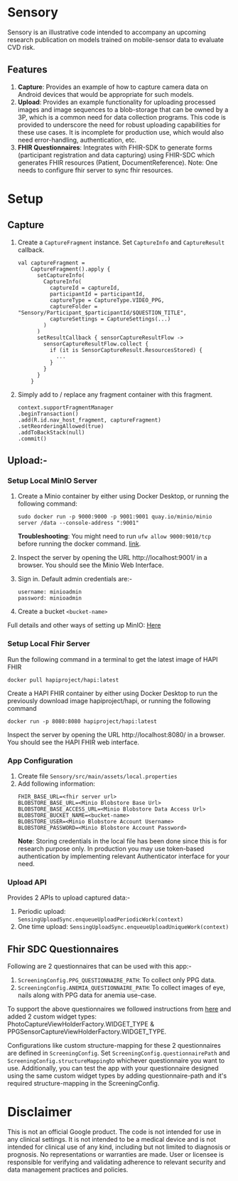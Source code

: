 # Sensory

Sensory is an illustrative code intended to accompany an upcoming research publication on models trained on mobile-sensor data to evaluate CVD risk.

## Features

1. **Capture**: Provides an example of how to capture camera data on Android devices that would be appropriate for such models.
2. **Upload**: Provides an example functionality for uploading processed images and image sequences to a blob-storage that can be owned by a 3P, which is a common need for data collection programs. This code is provided to underscore the need for robust uploading capabilities for these use cases.  It is incomplete for production use, which would also need error-handling, authentication, etc.
3. **FHIR Questionnaires**: Integrates with FHIR-SDK to generate forms (participant registration and data capturing) using FHIR-SDC which generates FHIR resources (Patient, DocumentReference). Note: One needs to configure fhir server to sync fhir resources.

# Setup
## Capture
1. Create a `CaptureFragment` instance. Set `CaptureInfo` and `CaptureResult` callback.
   ```agsl
   val captureFragment =
       CaptureFragment().apply {
         setCaptureInfo(
           CaptureInfo(
             captureId = captureId,
             participantId = participantId,
             captureType = CaptureType.VIDEO_PPG,
             captureFolder = "Sensory/Participant_$participantId/$QUESTION_TITLE",
             captureSettings = CaptureSettings(...)
           )
         )
         setResultCallback { sensorCaptureResultFlow ->
           sensorCaptureResultFlow.collect {
             if (it is SensorCaptureResult.ResourcesStored) {
               ...
             }
           }
         }
       }
   ```
2. Simply add to / replace any fragment container with this fragment.
   ```agsl
   context.supportFragmentManager
   .beginTransaction()
   .add(R.id.nav_host_fragment, captureFragment)
   .setReorderingAllowed(true)
   .addToBackStack(null)
   .commit()
   ```

## Upload:-

### Setup Local MinIO Server

1. Create a Minio container by either using Docker Desktop, or running the following command:

   `sudo docker run -p 9000:9000 -p 9001:9001 quay.io/minio/minio server /data --console-address ":9001"`

   **Troubleshooting**: You might need to run `ufw allow 9000:9010/tcp` before running the docker command. [link](https://github.com/minio/minio#allow-port-access-for-firewalls).
2. Inspect the server by opening the URL http://localhost:9001/ in a browser. You should see the Minio Web Interface.
3. Sign in. Default admin credentials are:-
   ```
   username: minioadmin
   password: minioadmin
   ```
4. Create a bucket `<bucket-name>`

Full details and other ways of setting up MinIO: [Here](https://github.com/minio/minio)
### Setup Local Fhir Server
Run the following command in a terminal to get the latest image of HAPI FHIR

`docker pull hapiproject/hapi:latest`

Create a HAPI FHIR container by either using Docker Desktop to run the previously download image hapiproject/hapi, or running the following command

`docker run -p 8080:8080 hapiproject/hapi:latest`

Inspect the server by opening the URL http://localhost:8080/ in a browser. You should see the HAPI FHIR web interface.
### App Configuration
1. Create file `Sensory/src/main/assets/local.properties`
2. Add following information:
   ```
   FHIR_BASE_URL=<fhir server url>
   BLOBSTORE_BASE_URL=<Minio Blobstore Base Url>
   BLOBSTORE_BASE_ACCESS_URL=<Minio Blobstore Data Access Url>
   BLOBSTORE_BUCKET_NAME=<bucket-name>
   BLOBSTORE_USER=<Minio Blobstore Account Username>
   BLOBSTORE_PASSWORD=<Minio Blobstore Account Password>
   ```
   **Note**: Storing credentials in the local file has been done since this is for research purpose only. In production you may use token-based authentication by implementing relevant Authenticator interface for your need.
### Upload API
Provides 2 APIs to upload captured data:-
1. Periodic upload: `SensingUploadSync.enqueueUploadPeriodicWork(context)`
2. One time upload: `SensingUploadSync.enqueueUploadUniqueWork(context)`

## Fhir SDC Questionnaires
Following are 2 questionnaires that can be used with this app:-
1. `ScreeningConfig.PPG_QUESTIONNAIRE_PATH`: To collect only PPG data.
2. `ScreeningConfig.ANEMIA_QUESTIONNAIRE_PATH`: To collect images of eye, nails along with PPG data for anemia use-case.

To support the above questionnaires we followed instructions from [here](https://github.com/google/android-fhir/wiki/SDCL%3A-Customize-how-a-Questionnaire-is-displayed#custom-questionnaire-components) and added 2 custom widget types: PhotoCaptureViewHolderFactory.WIDGET_TYPE & PPGSensorCaptureViewHolderFactory.WIDGET_TYPE.

Configurations like custom structure-mapping for these 2 questionnaires are defined in `ScreeningConfig`. Set `ScreeningConfig.questionnairePath` and `ScreeningConfig.structureMapping`to whichever questionnaire you want to use. Additionally, you can test the app with your questionnaire designed using the same custom widget types by adding questionnaire-path and it's required structure-mapping in the ScreeningConfig.


# Disclaimer

This is not an official Google product. The code is not intended for use in any clinical settings. It is not intended to be a medical device and is not intended for clinical use of any kind, including but not limited to diagnosis or prognosis. No representations or warranties are made. User or licensee is responsible for verifying and validating adherence to relevant security and data management practices and policies.